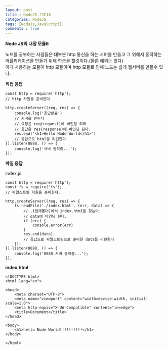 ```yaml
---
layout: post
title : NodeJS 기초16
categories: NodeJS
tags: [NodeJs,JavaScript]
comments : true
---
```


**Node JS의 내장 모듈6**     

노드를 공부하는 사람들은 대부분 http 통신을 하는 서버를 만들고 그 위해서 동작하는 어플리케이션을 만들기 위해 학습을 할것이다.(물론 예외는 있다)   
이때 사용하는 모듈이 http 모듈이며 http 모듈로 인해 노드는 쉽게 웹서버를 만들수 있다. 

**직접 응답**

    const http = require('http'); 
    // http 자원을 준비한다 

    http.createServer((req, res) => {
        console.log('응답완료')
        // 서버를 만든다 
        // 요청은 req(request)에 바인딩 되며
        // 응답은 res(response)에 바인딩 된다.
        res.end('<h1>Hello Node World</h1>')
        // 응답으로 html을 리턴한다
    }).listen(8888, () => {
        console.log('서버 동작중...');
    });

**파일 응답**

index.js

    const http = require('http'); 
    const fs = require('fs');
    // 파일스트림 자원을 준비한다.

    http.createServer((req, res) => {
        fs.readFile('./index.html', (err, data) => {
            // .(현재폴더)에서 index.html을 찾는다.
            // data에 바인딩 된다.
            if (err) {
                console.error(err)
            }
            res.end(data);
            // 응답으로 파일스트림으로 준비한 data를 리턴한다
        });
    }).listen(8888, () => {
        console.log('8888 서버 동작중...');
    });

**index.html**

    <!DOCTYPE html>
    <html lang="en">

    <head>
        <meta charset="UTF-8">
        <meta name="viewport" content="width=device-width, initial-scale=1.0">
        <meta http-equiv="X-UA-Compatible" content="ie=edge">
        <title>Document</title>
    </head>

    <body>
        <h1>hello Node World!!!!!!!!!!</h1>
    </body>

    </html>